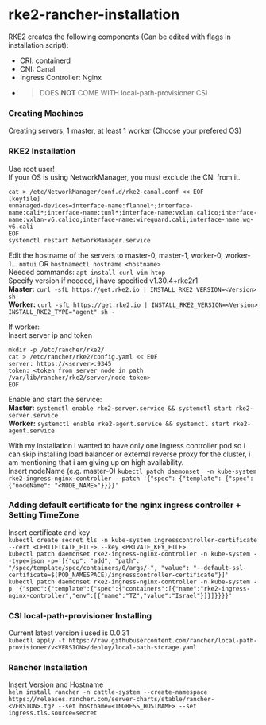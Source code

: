 # rke2-rancher-installation

RKE2 creates the following components (Can be edited with flags in installation script):
* CRI: containerd
* CNI: Canal
* Ingress Controller: Nginx
* > DOES **NOT** COME WITH local-path-provisioner CSI

### Creating Machines
Creating servers, 1 master, at least 1 worker (Choose your prefered OS)

### RKE2 Installation
Use root user!  
If your OS is using NetworkManager, you must exclude the CNI from it.  
```
cat > /etc/NetworkManager/conf.d/rke2-canal.conf << EOF
[keyfile]
unmanaged-devices=interface-name:flannel*;interface-name:cali*;interface-name:tunl*;interface-name:vxlan.calico;interface-name:vxlan-v6.calico;interface-name:wireguard.cali;interface-name:wg-v6.cali
EOF
systemctl restart NetworkManager.service
```  
Edit the hostname of the servers to master-0, master-1, worker-0, worker-1...  `nmtui` OR `hostnamectl hostname <hostname>`  
Needed commands: `apt install curl vim htop`  
Specify version if needed, i have specified v1.30.4+rke2r1  
**Master:** `curl -sfL https://get.rke2.io | INSTALL_RKE2_VERSION=<Version> sh -`  
**Worker:** `curl -sfL https://get.rke2.io | INSTALL_RKE2_VERSION=<Version> INSTALL_RKE2_TYPE="agent" sh -`
  
If worker:  
Insert server ip and token  
```
mkdir -p /etc/rancher/rke2/
cat > /etc/rancher/rke2/config.yaml << EOF
server: https://<server>:9345
token: <token from server node in path /var/lib/rancher/rke2/server/node-token>
EOF
```

Enable and start the service:  
**Master:** `systemctl enable rke2-server.service && systemctl start rke2-server.service`  
**Worker:** `systemctl enable rke2-agent.service && systemctl start rke2-agent.service`

With my installation i wanted to have only one ingress controller pod so i can skip installing load balancer or external reverse proxy for the cluster, i am mentioning that i am giving up on high availability.  
Insert nodeName (e.g. master-0)
`kubectl patch daemonset  -n kube-system rke2-ingress-nginx-controller --patch '{"spec": {"template": {"spec": {"nodeName": "<NODE_NAME>"}}}}'`

### Adding default certificate for the nginx ingress controller + Setting TimeZone
Insert certificate and key  
`kubectl create secret tls -n kube-system ingresscontroller-certificate --cert <CERTIFICATE_FILE> --key <PRIVATE_KEY_FILE>`  
`kubectl patch daemonset rke2-ingress-nginx-controller -n kube-system --type=json -p='[{"op": "add", "path": "/spec/template/spec/containers/0/args/-", "value": "--default-ssl-certificate=$(POD_NAMESPACE)/ingresscontroller-certificate"}]'`  
`kubectl patch daemonset rke2-ingress-nginx-controller -n kube-system -p '{"spec":{"template":{"spec":{"containers":[{"name":"rke2-ingress-nginx-controller","env":[{"name":"TZ","value":"Israel"}]}]}}}}'`

### CSI local-path-provisioner Installing
Current latest version i used is 0.0.31  
`kubectl apply -f https://raw.githubusercontent.com/rancher/local-path-provisioner/v<VERSION>/deploy/local-path-storage.yaml`

### Rancher Installation
Insert Version and Hostname  
`helm install rancher -n cattle-system --create-namespace https://releases.rancher.com/server-charts/stable/rancher-<VERSION>.tgz --set hostname=<INGRESS_HOSTNAME> --set ingress.tls.source=secret`
